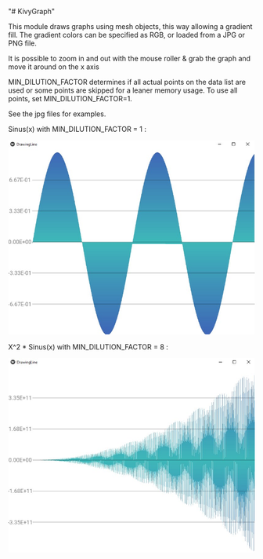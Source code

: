 "# KivyGraph" 



This module draws graphs using mesh objects, this way allowing a gradient fill.
The gradient colors can be specified as RGB, or loaded from a JPG or PNG file.

It is possible to zoom in and out with the mouse roller & grab the graph and move it around on the x axis

MIN_DILUTION_FACTOR determines if all actual points on the data list are used or some points are skipped for a leaner memory usage.
To use all points, set MIN_DILUTION_FACTOR=1.

See the jpg files for examples.

Sinus(x) with MIN_DILUTION_FACTOR = 1 :

![alt text](gradient_sinus_x.jpg)



X^2 * Sinus(x) with MIN_DILUTION_FACTOR = 8 :

![alt text](gradient_x_squared_sinus_x.jpg)


